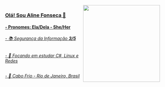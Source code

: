 <div>
  
  <a href="https://github.com/SILVAroots">
    
<img height=250 align="right" src="https://github-readme-stats.vercel.app/api?username=SILVAroots&count_private=true&show_icons=true&theme=tokyonight"/>

</div>

### Olá! Sou Aline Fonseca 👋
#### - Pronomes: Ela/Dela - She/Her
###### - 📚 Segurança da Informação <b>3/5</b>
###### - 📝 Focando em estudar C#, Linux e Redes
###### - 📍 Cabo Frio - Rio de Janeiro, Brasil


  
